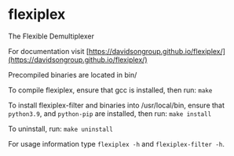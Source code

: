 # flexiplex
The Flexible Demultiplexer

For documentation visit [https://davidsongroup.github.io/flexiplex/](https://davidsongroup.github.io/flexiplex/)

Precompiled binaries are located in bin/

To compile flexiplex, ensure that gcc is installed, then run:
`make`

To install flexiplex-filter and binaries into /usr/local/bin, ensure that `python3.9`, and `python-pip` are installed, then run:
`make install`

To uninstall, run:
`make uninstall`

For usage information type `flexiplex -h` and `flexiplex-filter -h`.
